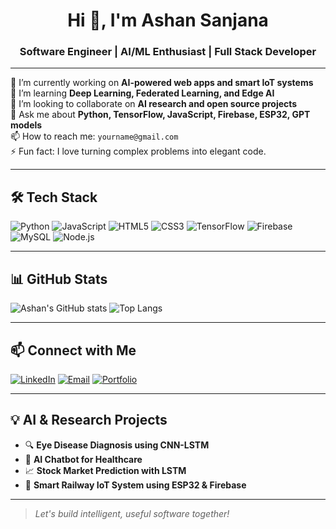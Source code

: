 <h1 align="center">Hi 👋, I'm Ashan Sanjana</h1>
<h3 align="center">Software Engineer | AI/ML Enthusiast | Full Stack Developer</h3>

---

🔭 I’m currently working on **AI-powered web apps and smart IoT systems**  
🌱 I’m learning **Deep Learning, Federated Learning, and Edge AI**  
👯 I’m looking to collaborate on **AI research and open source projects**  
💬 Ask me about **Python, TensorFlow, JavaScript, Firebase, ESP32, GPT models**  
📫 How to reach me: `yourname@gmail.com`  
⚡ Fun fact: I love turning complex problems into elegant code.

---

## 🛠️ Tech Stack

![Python](https://img.shields.io/badge/-Python-333?style=flat&logo=python)
![JavaScript](https://img.shields.io/badge/-JavaScript-333?style=flat&logo=javascript)
![HTML5](https://img.shields.io/badge/-HTML5-333?style=flat&logo=html5)
![CSS3](https://img.shields.io/badge/-CSS3-333?style=flat&logo=css3)
![TensorFlow](https://img.shields.io/badge/-TensorFlow-333?style=flat&logo=tensorflow)
![Firebase](https://img.shields.io/badge/-Firebase-333?style=flat&logo=firebase)
![MySQL](https://img.shields.io/badge/-MySQL-333?style=flat&logo=mysql)
![Node.js](https://img.shields.io/badge/-Node.js-333?style=flat&logo=node.js)

---

## 📊 GitHub Stats

![Ashan's GitHub stats](https://github-readme-stats.vercel.app/api?username=Ashansanjana&show_icons=true&theme=github_dark)
![Top Langs](https://github-readme-stats.vercel.app/api/top-langs/?username=Ashansanjana&layout=compact&theme=github_dark)

---

## 📫 Connect with Me

[![LinkedIn](https://img.shields.io/badge/LinkedIn-blue?style=flat&logo=linkedin)](https://linkedin.com/in/yourlinkedin)
[![Email](https://img.shields.io/badge/Gmail-red?style=flat&logo=gmail)](mailto:yourname@gmail.com)
[![Portfolio](https://img.shields.io/badge/Portfolio-black?style=flat&logo=github)](https://yourusername.github.io/my-portfolio-website)

---

## 💡 AI & Research Projects

- 🔍 **Eye Disease Diagnosis using CNN-LSTM**
- 🤖 **AI Chatbot for Healthcare**
- 📈 **Stock Market Prediction with LSTM**
- 🚂 **Smart Railway IoT System using ESP32 & Firebase**

---

> *Let's build intelligent, useful software together!*
